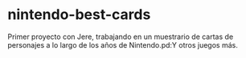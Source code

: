 # nintendo-best-cards
Primer proyecto con Jere, trabajando en un muestrario de cartas de personajes a lo largo de los años de Nintendo.pd:Y otros juegos más.
